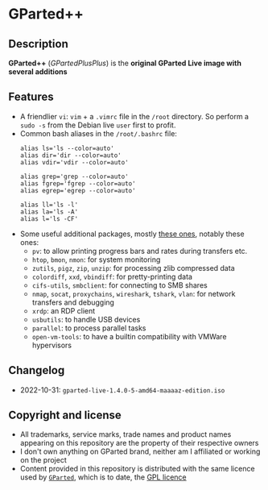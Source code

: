 GParted++
=========

Description
-----------
**GParted++** (*GPartedPlusPlus*) is the **original GParted Live image with several additions**

Features
--------
* A friendlier `vi`: `vim` + a `.vimrc` file in the `/root` directory. So perform a `sudo -s` from the Debian live `user` first to profit.
* Common bash aliases in the `/root/.bashrc` file:
    ```
    alias ls='ls --color=auto'
    alias dir='dir --color=auto'
    alias vdir='vdir --color=auto'

    alias grep='grep --color=auto'
    alias fgrep='fgrep --color=auto'
    alias egrep='egrep --color=auto'

    alias ll='ls -l'
    alias la='ls -A'
    alias l='ls -CF'
    ```
* Some useful additional packages, mostly [these ones](https://github.com/maaaaz/dotfiles/blob/master/debian_ubuntu.sh), notably these ones:
    * `pv`: to allow printing progress bars and rates during transfers etc.
    * `htop`, `bmon`, `nmon`: for system monitoring
    * `zutils`, `pigz`, `zip`, `unzip`: for processing zlib compressed data
    * `colordiff`, `xxd`, `vbindiff`: for pretty-printing data
    * `cifs-utils`, `smbclient`: for connecting to SMB shares
    * `nmap`, `socat`, `proxychains`, `wireshark`, `tshark`, `vlan`: for network transfers and debugging
    * `xrdp`: an RDP client
    * `usbutils`: to handle USB devices
    * `parallel`: to process parallel tasks
    * `open-vm-tools`: to have a builtin compatibility with VMWare hypervisors

Changelog
---------
* 2022-10-31: `gparted-live-1.4.0-5-amd64-maaaaz-edition.iso`

Copyright and license
---------------------
* All trademarks, service marks, trade names and product names appearing on this repository are the property of their respective owners 
* I don't own anything on GParted brand, neither am I affiliated or working on the project
* Content provided in this repository is distributed with the same licence used by [`GParted`](https://gparted.org), which is to date, the [GPL licence](https://www.gnu.org/licenses/gpl-3.0.html)